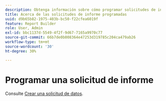 ```yaml
---
description: Obtenga información sobre cómo programar solicitudes de informes, especificar opciones de entrega avanzadas, especificar destinatarios y ver el historial de programación.
title: Acerca de las solicitudes de informe programadas
uuid: d9b65b82-1975-403b-bc50-f22cfea6019f
feature: Report Builder
role: User, Admin
exl-id: bbc1137d-5549-4f2f-9d67-7165a9970c77
source-git-commit: 66b7de0b008364e47253d319785c204ca479ab26
workflow-type: tm+mt
source-wordcount: '30'
ht-degree: 30%

---
```


# Programar una solicitud de informe

Consulte [Crear una solicitud de datos](/help/analyze/report-builder/t-schedule-a-data-request.md).
